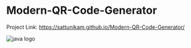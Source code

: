 # Modern-QR-Code-Generator
Project Link: https://sattunikam.github.io/Modern-QR-Code-Generator/

![java logo](https://github.com/sattunikam/Modern-QR-Code-Generator/assets/98211397/6760b80a-1b4c-4e7d-ae4e-c7813f63791a)

